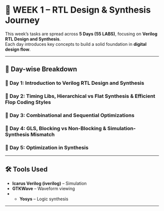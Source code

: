 # 🚀 WEEK 1 – RTL Design & Synthesis Journey  

This week’s tasks are spread across **5 Days (55 LABS)**, focusing on **Verilog RTL Design and Synthesis**.  
Each day introduces key concepts to build a solid foundation in **digital design flow**.  

---

## 📅 Day-wise Breakdown  

### 🔹 **Day 1: Introduction to Verilog RTL Design and Synthesis**  

### 🔹 **Day 2: Timing Libs, Hierarchical vs Flat Synthesis & Efficient Flop Coding Styles**  

### 🔹 **Day 3: Combinational and Sequential Optimizations**  

### 🔹 **Day 4: GLS, Blocking vs Non-Blocking & Simulation-Synthesis Mismatch**  

### 🔹 **Day 5: Optimization in Synthesis**  

---

## 🛠️ Tools Used  

- **Icarus Verilog (iverilog)** – Simulation  
- **GTKWave** – Waveform viewing
- - **Yosys** – Logic synthesis  

---

